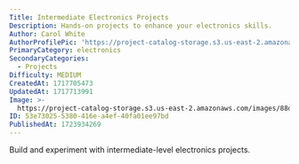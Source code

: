 ```yaml
---
Title: Intermediate Electronics Projects
Description: Hands-on projects to enhance your electronics skills.
Author: Carol White
AuthorProfilePic: 'https://project-catalog-storage.s3.us-east-2.amazonaws.com/images/pfp.png'
PrimaryCategory: electronics
SecondaryCategories:
  - Projects
Difficulty: MEDIUM
CreatedAt: 1717705473
UpdatedAt: 1717713991
Image: >-
  https://project-catalog-storage.s3.us-east-2.amazonaws.com/images/88d44572-15ca-435e-b290-de7b8a84bb4c.png
ID: 53e73025-5380-416e-a4ef-40fa01ee97bd
PublishedAt: 1723934269
---
```


Build and experiment with intermediate-level electronics projects.
